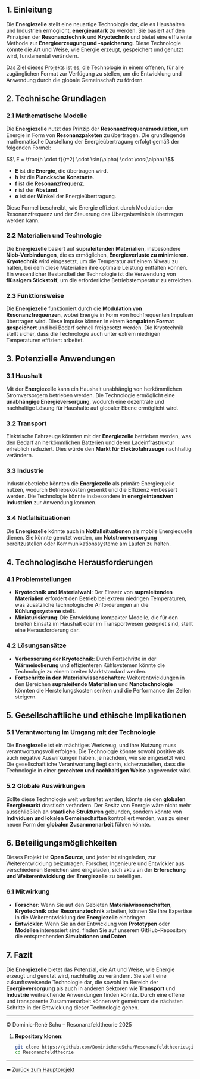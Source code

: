 ## 1. Einleitung

Die **Energiezelle** stellt eine neuartige Technologie dar, die es Haushalten und Industrien ermöglicht, **energieautark** zu werden. Sie basiert auf den Prinzipien der **Resonanztechnik** und **Kryotechnik** und bietet eine effiziente Methode zur **Energieerzeugung und -speicherung**. Diese Technologie könnte die Art und Weise, wie Energie erzeugt, gespeichert und genutzt wird, fundamental verändern.

Das Ziel dieses Projekts ist es, die Technologie in einem offenen, für alle zugänglichen Format zur Verfügung zu stellen, um die Entwicklung und Anwendung durch die globale Gemeinschaft zu fördern.

## 2. Technische Grundlagen

### 2.1 Mathematische Modelle

Die **Energiezelle** nutzt das Prinzip der **Resonanzfrequenzmodulation**, um Energie in Form von **Resonanzpaketen** zu übertragen. Die grundlegende mathematische Darstellung der Energieübertragung erfolgt gemäß der folgenden Formel:

$$\
E = \frac{h \cdot f}{r^2} \cdot \sin(\alpha) \cdot \cos(\alpha)
\$$


- **E** ist die **Energie**, die übertragen wird.
- **h** ist die **Plancksche Konstante**.
- **f** ist die **Resonanzfrequenz**.
- **r** ist der **Abstand**.
- **α** ist der **Winkel** der Energieübertragung.

Diese Formel beschreibt, wie Energie effizient durch Modulation der Resonanzfrequenz und der Steuerung des Übergabewinkels übertragen werden kann.

### 2.2 Materialien und Technologie

Die **Energiezelle** basiert auf **supraleitenden Materialien**, insbesondere **Niob-Verbindungen**, die es ermöglichen, **Energieverluste zu minimieren**. **Kryotechnik** wird eingesetzt, um die Temperatur auf einem Niveau zu halten, bei dem diese Materialien ihre optimale Leistung entfalten können. Ein wesentlicher Bestandteil der Technologie ist die Verwendung von **flüssigem Stickstoff**, um die erforderliche Betriebstemperatur zu erreichen.

### 2.3 Funktionsweise

Die **Energiezelle** funktioniert durch die **Modulation von Resonanzfrequenzen**, wobei Energie in Form von hochfrequenten Impulsen übertragen wird. Diese Impulse können in einem **kompakten Format gespeichert** und bei Bedarf schnell freigesetzt werden. Die Kryotechnik stellt sicher, dass die Technologie auch unter extrem niedrigen Temperaturen effizient arbeitet.

## 3. Potenzielle Anwendungen

### 3.1 Haushalt

Mit der **Energiezelle** kann ein Haushalt unabhängig von herkömmlichen Stromversorgern betrieben werden. Die Technologie ermöglicht eine **unabhängige Energieversorgung**, wodurch eine dezentrale und nachhaltige Lösung für Haushalte auf globaler Ebene ermöglicht wird.

### 3.2 Transport

Elektrische Fahrzeuge könnten mit der **Energiezelle** betrieben werden, was den Bedarf an herkömmlichen Batterien und deren Ladeinfrastruktur erheblich reduziert. Dies würde den **Markt für Elektrofahrzeuge** nachhaltig verändern.

### 3.3 Industrie

Industriebetriebe könnten die **Energiezelle** als primäre Energiequelle nutzen, wodurch Betriebskosten gesenkt und die Effizienz verbessert werden. Die Technologie könnte insbesondere in **energieintensiven Industrien** zur Anwendung kommen.

### 3.4 Notfallsituationen

Die **Energiezelle** könnte auch in **Notfallsituationen** als mobile Energiequelle dienen. Sie könnte genutzt werden, um **Notstromversorgung** bereitzustellen oder Kommunikationssysteme am Laufen zu halten.

## 4. Technologische Herausforderungen

### 4.1 Problemstellungen

- **Kryotechnik und Materialwahl**: Der Einsatz von **supraleitenden Materialien** erfordert den Betrieb bei extrem niedrigen Temperaturen, was zusätzliche technologische Anforderungen an die **Kühlungssysteme** stellt.
- **Miniaturisierung**: Die Entwicklung kompakter Modelle, die für den breiten Einsatz im Haushalt oder im Transportwesen geeignet sind, stellt eine Herausforderung dar.

### 4.2 Lösungsansätze

- **Verbesserung der Kryotechnik**: Durch Fortschritte in der **Wärmeisolierung** und effizienteren Kühlsystemen könnte die Technologie zu einem breiten Marktstandard werden.
- **Fortschritte in den Materialwissenschaften**: Weiterentwicklungen in den Bereichen **supraleitende Materialien** und **Nanotechnologie** könnten die Herstellungskosten senken und die Performance der Zellen steigern.

## 5. Gesellschaftliche und ethische Implikationen

### 5.1 Verantwortung im Umgang mit der Technologie

Die **Energiezelle** ist ein mächtiges Werkzeug, und ihre Nutzung muss verantwortungsvoll erfolgen. Die Technologie könnte sowohl positive als auch negative Auswirkungen haben, je nachdem, wie sie eingesetzt wird. Die gesellschaftliche Verantwortung liegt darin, sicherzustellen, dass die Technologie in einer **gerechten und nachhaltigen Weise** angewendet wird.

### 5.2 Globale Auswirkungen

Sollte diese Technologie weit verbreitet werden, könnte sie den **globalen Energiemarkt** drastisch verändern. Der Besitz von Energie wäre nicht mehr ausschließlich an **staatliche Strukturen** gebunden, sondern könnte von **Individuen und lokalen Gemeinschaften** kontrolliert werden, was zu einer neuen Form der **globalen Zusammenarbeit** führen könnte.

## 6. Beteiligungsmöglichkeiten

Dieses Projekt ist **Open Source**, und jeder ist eingeladen, zur Weiterentwicklung beizutragen. Forscher, Ingenieure und Entwickler aus verschiedenen Bereichen sind eingeladen, sich aktiv an der **Erforschung und Weiterentwicklung** der **Energiezelle** zu beteiligen.

### 6.1 Mitwirkung

- **Forscher**: Wenn Sie auf den Gebieten **Materialwissenschaften**, **Kryotechnik** oder **Resonanztechnik** arbeiten, können Sie Ihre Expertise in die Weiterentwicklung der **Energiezelle** einbringen.
- **Entwickler**: Wenn Sie an der Entwicklung von **Prototypen** oder **Modellen** interessiert sind, finden Sie auf unserem GitHub-Repository die entsprechenden **Simulationen und Daten**.

## 7. Fazit

Die **Energiezelle** bietet das Potenzial, die Art und Weise, wie Energie erzeugt und genutzt wird, nachhaltig zu verändern. Sie stellt eine zukunftsweisende Technologie dar, die sowohl im Bereich der **Energieversorgung** als auch in anderen Sektoren wie **Transport** und **Industrie** weitreichende Anwendungen finden könnte. Durch eine offene und transparente Zusammenarbeit können wir gemeinsam die nächsten Schritte in der Entwicklung dieser Technologie gehen.

---

© Dominic-René Schu – Resonanzfeldtheorie 2025

1. **Repository klonen**:  
   ```bash
   git clone https://github.com/DominicReneSchu/Resonanzfeldtheorie.git
   cd Resonanzfeldtheorie
   ```

---

⬅️ [Zurück zum Hauptprojekt](../../README.md)